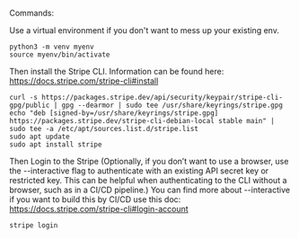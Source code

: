 Commands:

Use a virtual environment if you don't want to mess up your existing env.
```console
python3 -m venv myenv
source myenv/bin/activate
```

Then install the Stripe CLI.  Information can be found here:
https://docs.stripe.com/stripe-cli#install
```
curl -s https://packages.stripe.dev/api/security/keypair/stripe-cli-gpg/public | gpg --dearmor | sudo tee /usr/share/keyrings/stripe.gpg
echo "deb [signed-by=/usr/share/keyrings/stripe.gpg] https://packages.stripe.dev/stripe-cli-debian-local stable main" | sudo tee -a /etc/apt/sources.list.d/stripe.list
sudo apt update
sudo apt install stripe
```

Then Login to the Stripe (Optionally, if you don’t want to use a browser, use the --interactive flag to authenticate with an existing API secret key or restricted key. This can be helpful when authenticating to the CLI without a browser, such as in a CI/CD pipeline.)  You can find more about --interactive if you want to build this by CI/CD use this doc: https://docs.stripe.com/stripe-cli#login-account

```
stripe login
```


